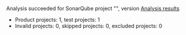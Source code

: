Analysis succeeded for SonarQube project "", version  [Analysis results](http://localhost:9000/dashboard/index/experimentos)
- Product projects: 1, test projects: 1
- Invalid projects: 0, skipped projects: 0, excluded projects: 0
